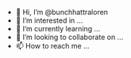 - 👋 Hi, I’m @bunchhattraloren
- 👀 I’m interested in ...
- 🌱 I’m currently learning ...
- 💞️ I’m looking to collaborate on ...
- 📫 How to reach me ...

<!---
bunchhattraloren/bunchhattraloren is a ✨ special ✨ repository because its `README.md` (this file) appears on your GitHub profile.
You can click the Preview link to take a look at your changes.
--->
